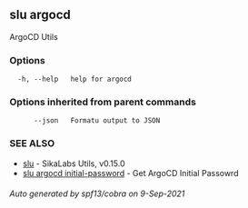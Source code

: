 ## slu argocd

ArgoCD Utils

### Options

```
  -h, --help   help for argocd
```

### Options inherited from parent commands

```
      --json   Formatu output to JSON
```

### SEE ALSO

* [slu](slu.md)	 - SikaLabs Utils, v0.15.0
* [slu argocd initial-password](slu_argocd_initial-password.md)	 - Get ArgoCD Initial Passowrd

###### Auto generated by spf13/cobra on 9-Sep-2021
